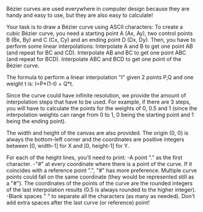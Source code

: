 Bézier curves are used everywhere in computer design because they are handy and easy to use, but they are also easy to calculate!

Your task is to draw a Bézier curve using ASCII characters: To create a cubic Bézier curve, you need a starting point A (Ax, Ay), two control points B (Bx, By) and C (Cx, Cy) and an ending point D (Dx, Dy). Then, you have to perform some linear interpolations:
Interpolate A and B to get one point AB (and repeat for BC and CD).
Interpolate AB and BC to get one point ABC (and repeat for BCD).
Interpolate ABC and BCD to get one point of the Bézier curve.

The formula to perform a linear interpolation "I" given 2 points P,Q and one weight t is: I=P*(1-t) + Q*t.

Since the curve could have infinite resolution, we provide the amount of interpolation steps that have to be used. For example, if there are 3 steps, you will have to calculate the points for the weights of 0, 0.5 and 1 (since the interpolation weights can range from 0 to 1, 0 being the starting point and 1 being the ending point).

The width and height of the canvas are also provided. The origin (0, 0) is always the bottom-left corner and the coordinates are positive integers between [0, width-1] for X and [0, height-1] for Y.

For each of the height lines, you'll need to print:
-A point "." as the first character.
-"#" at every coordinate where there is a point of the curve. If it coincides with a reference point ".", "#" has more preference. Multiple curve points could fall on the same coordinate (they would be represented still as a "#"). The coordinates of the points of the curve are the rounded integers of the last interpolation results (0.5 is always rounded to the higher integer).
-Blank spaces " " to separate all the characters (as many as needed). Don't add extra spaces after the last curve (or reference) point!